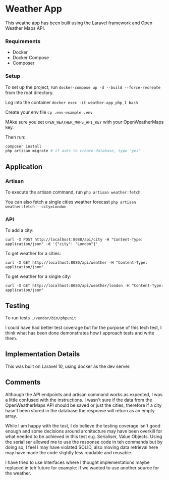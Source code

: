 # Weather App
This weathe app has been built using the Laravel framework and Open Weather Maps API.

### Requirements
* Docker
* Docker Compose
* Composer

### Setup
To set up the project, run `docker-compose up -d --build --force-recreate` from the root directory.

Log into the container `docker exec -it weather-app_php_1 bash`

Create your env file `cp .env-example .env`

MAke sure you set `OPEN_WEATHER_MAPS_API_KEY` with your OpenWeatherMaps key.

Then run:
```bash
composer install
php artisan migrate # if asks to create database, type "yes"
```

## Application

### Artisan
To execute the artisan command, run `php artisan weather:fetch`.

You can also fetch a single cities weather forecast `php artisan weather:fetch --city=London`

### API
To add a city:
```curl
curl -X POST http://localhost:8080/api/city -H "Content-Type: application/json" -d '{"city": "London"}'
```

To get weather for a cities:
```curl
curl -X GET http://localhost:8080/api/weather -H "Content-Type: application/json"
```

To get weather for a single city:
```curl
curl -X GET http://localhost:8080/api/weather/london -H "Content-Type: application/json"
```

## Testing
To run tests `./vendor/bin/phpunit`

I could have had better test coverage but for the purpose of this tech test, I think what has been done demonstrates how 
I approach tests and write them.

## Implementation Details
This was built on Laravel 10, using docker as the dev server.

## Comments
Although the API endpoints and artisan command works as expected, I was a little confused with the instructions. 
I wasn't sure if the data from the OpenWeatherMaps API should be saved or just the cities, therefore if a city hasn't 
been stored in the database the response will return as an empty array. 

While I am happy with the test, I do believe the testing coverage isn't good enough and some decisions around 
architecture may have been overkill for what needed to be achieved in this test e.g. Serialiser, Value Objects.
Using the serialiser allowed me to use the response code in teh commands but by doing so, I feel I may have violated 
SOLID, also moving data retrieval here may have made the code slightly less readable and reusable.

I have tried to use Interfaces where I thought implementations maybe replaced in teh future for example: If we wanted
to use another source for the weather.